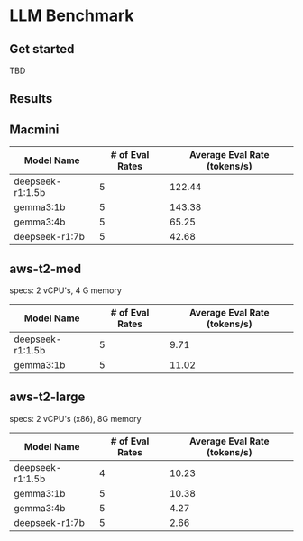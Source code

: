 # LLM Benchmark

## Get started 
TBD

## Results

## Macmini
| Model Name | # of Eval Rates | Average Eval Rate (tokens/s) |
|------------|------------------|-------------------------------|
| deepseek-r1:1.5b | 5 | 122.44 |
| gemma3:1b | 5 | 143.38 |
| gemma3:4b | 5 | 65.25 |
| deepseek-r1:7b | 5 | 42.68 |

## aws-t2-med
specs: 2 vCPU's, 4 G memory

| Model Name | # of Eval Rates | Average Eval Rate (tokens/s) |
|------------|------------------|-------------------------------|
| deepseek-r1:1.5b | 5 | 9.71 |
| gemma3:1b | 5 | 11.02 |

## aws-t2-large
specs: 2 vCPU's (x86), 8G memory

| Model Name | # of Eval Rates | Average Eval Rate (tokens/s) |
|------------|------------------|-------------------------------|
| deepseek-r1:1.5b | 4 | 10.23 |
| gemma3:1b | 5 | 10.38 |
| gemma3:4b | 5 | 4.27 |
| deepseek-r1:7b | 5 | 2.66 |